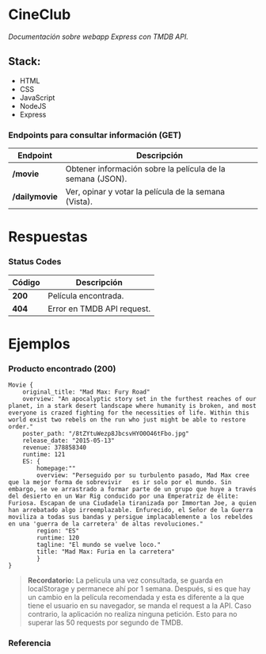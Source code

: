 # CineClub
_Documentación sobre webapp Express con TMDB API._

## Stack:
- HTML
- CSS
- JavaScript
- NodeJS
- Express

### Endpoints para consultar información (GET)
| Endpoint | Descripción |
| ------ | ------ |
| __/movie__ | Obtener información sobre la película de la semana (JSON). |
| __/dailymovie__ | Ver, opinar y votar la película de la semana (Vista). |


# Respuestas

### Status Codes
| Código | Descripción |
| ------ | ------ |
| **200** |Película encontrada. |
| **404** | Error en TMDB API request. |

# Ejemplos
### Producto encontrado (200)
```
Movie {
    original_title: "Mad Max: Fury Road"
    overview: "An apocalyptic story set in the furthest reaches of our planet, in a stark desert landscape where humanity is broken, and most everyone is crazed fighting for the necessities of life. Within this world exist two rebels on the run who just might be able to restore order."
    poster_path: "/8tZYtuWezp8JbcsvHYO0O46tFbo.jpg"
    release_date: "2015-05-13"
    revenue: 378858340
    runtime: 121
    ES: { 
        homepage:""
        overview: "Perseguido por su turbulento pasado, Mad Max cree que la mejor forma de sobrevivir   es ir solo por el mundo. Sin embargo, se ve arrastrado a formar parte de un grupo que huye a través del desierto en un War Rig conducido por una Emperatriz de élite: Furiosa. Escapan de una Ciudadela tiranizada por Immortan Joe, a quien han arrebatado algo irreemplazable. Enfurecido, el Señor de la Guerra moviliza a todas sus bandas y persigue implacablemente a los rebeldes en una 'guerra de la carretera' de altas revoluciones."
        region: "ES"
        runtime: 120
        tagline: "El mundo se vuelve loco."
        title: "Mad Max: Furia en la carretera"
        }
}
```
> __Recordatorio:__ La pelicula una vez consultada, se guarda en localStorage y permanece ahí por 1 semana. Después, si es que hay un cambio en la película recomendada y esta es diferente a la que tiene el usuario en su navegador, se manda el request a la API. Caso contrario, la aplicación no realiza ninguna petición. Esto para no superar las 50 requests por segundo de TMDB.


### Referencia
